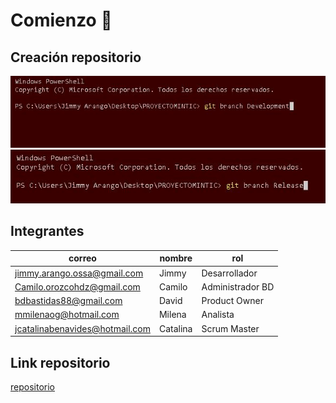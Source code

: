 # Comienzo 🚀

## Creación repositorio

![Screenshot](branch.JPG)
![Screenshot2](branch2.JPG)

## Integrantes

|            correo              |   nombre   |       rol       |
|--------------------------------|------------|-----------------|
|    jimmy.arango.ossa@gmail.com |       Jimmy|    Desarrollador|
|    Camilo.orozcohdz@gmail.com  |      Camilo| Administrador BD|
|    bdbastidas88@gmail.com      |       David|    Product Owner|
|     mmilenaog@hotmail.com      |      Milena|         Analista|
| jcatalinabenavides@hotmail.com |    Catalina|     Scrum Master|

## Link repositorio

[repositorio](https://github.com/jimalaros/PROYECTOMINTIC)

